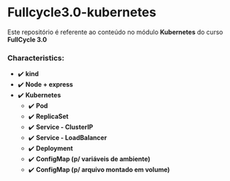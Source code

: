 # Fullcycle3.0-kubernetes

Este repositório é referente ao conteúdo no módulo **Kubernetes** do curso **FullCycle 3.0**

### Characteristics:

- :heavy_check_mark: **kind**
- :heavy_check_mark: **Node + express**
- :heavy_check_mark: **Kubernetes**
  - :heavy_check_mark: **Pod**
  - :heavy_check_mark: **ReplicaSet**
  - :heavy_check_mark: **Service - ClusterIP**
  - :heavy_check_mark: **Service - LoadBalancer**
  - :heavy_check_mark: **Deployment**
  - :heavy_check_mark: **ConfigMap (p/ variáveis de ambiente)**
  - :heavy_check_mark: **ConfigMap (p/ arquivo montado em volume)**
